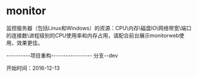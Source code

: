 # monitor
监控服务器（包括Linux和Windows）的资源：CPU\内存\磁盘IO\网络带宽\端口的连接数\进程级别的CPU使用率和内存占用，请配合前台展示monitorweb使用，效果更佳。

----------项目重构-----------------
分支--dev

开始时间：2016-12-13
